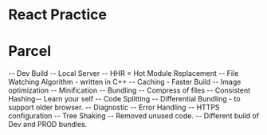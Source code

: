 # React Practice

# Parcel

-- Dev Build
-- Local Server
-- HHR = Hot Module Replacement
-- File Watching Algorithm - written in C++
-- Caching - Faster Build
-- Image optimization
-- Minification
-- Bundling
-- Compress of files
-- Consistent Hashing-- Learn your self
-- Code Splitting
-- Differential Bundling - to support older browser.
-- Diagnostic
-- Error Handling
-- HTTPS configuration
-- Tree Shaking -- Removed unused code.
-- Different build of Dev and PROD bundles.
